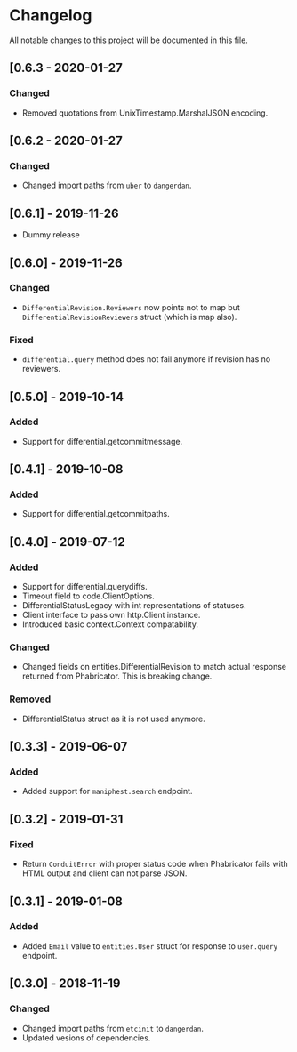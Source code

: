 # Changelog

All notable changes to this project will be documented in this file.


## [0.6.3 - 2020-01-27
### Changed
- Removed quotations from UnixTimestamp.MarshalJSON encoding.


## [0.6.2 - 2020-01-27
### Changed
- Changed import paths from `uber` to `dangerdan`.

## [0.6.1] - 2019-11-26
- Dummy release

## [0.6.0] - 2019-11-26
### Changed
- `DifferentialRevision.Reviewers` now points not to map but
  `DifferentialRevisionReviewers` struct (which is map also).

### Fixed
- `differential.query` method does not fail anymore if revision has no
  reviewers.

## [0.5.0] - 2019-10-14
### Added
- Support for differential.getcommitmessage.

## [0.4.1] - 2019-10-08
### Added
- Support for differential.getcommitpaths.

## [0.4.0] - 2019-07-12
### Added
- Support for differential.querydiffs.
- Timeout field to code.ClientOptions.
- DifferentialStatusLegacy with int representations of statuses.
- Client interface to pass own http.Client instance.
- Introduced basic context.Context compatability.

### Changed
- Changed fields on entities.DifferentialRevision to match actual response
  returned from Phabricator. This is breaking change.

### Removed
- DifferentialStatus struct as it is not used anymore.

## [0.3.3] - 2019-06-07
### Added
- Added support for `maniphest.search` endpoint.

## [0.3.2] - 2019-01-31
### Fixed
- Return `ConduitError` with proper status code when Phabricator fails with
  HTML output and client can not parse JSON.

## [0.3.1] - 2019-01-08
### Added
- Added `Email` value to `entities.User` struct for response to `user.query`
  endpoint.

## [0.3.0] - 2018-11-19
### Changed
- Changed import paths from `etcinit` to `dangerdan`.
- Updated vesions of dependencies.

